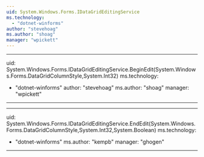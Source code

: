 ```yaml
---
uid: System.Windows.Forms.IDataGridEditingService
ms.technology: 
  - "dotnet-winforms"
author: "stevehoag"
ms.author: "shoag"
manager: "wpickett"
---
```


---
uid: System.Windows.Forms.IDataGridEditingService.BeginEdit(System.Windows.Forms.DataGridColumnStyle,System.Int32)
ms.technology: 
  - "dotnet-winforms"
author: "stevehoag"
ms.author: "shoag"
manager: "wpickett"
---

---
uid: System.Windows.Forms.IDataGridEditingService.EndEdit(System.Windows.Forms.DataGridColumnStyle,System.Int32,System.Boolean)
ms.technology: 
  - "dotnet-winforms"
ms.author: "kempb"
manager: "ghogen"
---
